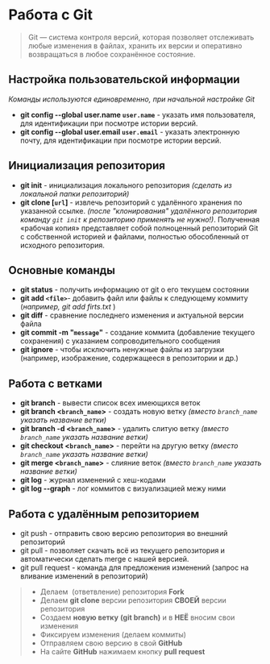 # Работа с Git
>Git — система контроля версий, которая позволяет отслеживать любые изменения в файлах, хранить их версии и оперативно возвращаться в любое сохранённое состояние.


## Настройка пользовательской информации
*Команды используются единовременно, при начальной настройке Git*
* **git config --global user.name `user.name`** - указать имя пользователя, для идентификации при посмотре истории версий.
* **git config --global user.email `user.email`** - указать электронную почту, для идентификации при посмотре истории версий.

## Инициализация репозитория
* **git init** - инициализация локального репозитория *(сделать из локальной папки репозиторий)*
* **git clone [`url`]** - извлечь репозиторий с удалённого хранения по указанной ссылке. _(после "клонирования" удалённого репозитория команду `git init` к репозиторию применять не нужно!)_. Полученная «рабочая копия» представляет собой полноценный репозиторий Git с собственной историей и файлами, полностью обособленный от исходного репозитория.

## Основные команды

* **git status** - получить информацию от git о его текущем состоянии
* **git add ``<file>``**- добавить файл или файлы к следующему коммиту (*например, git add firts.txt* ) 
* **git diff** - сравнение последнего изменения и актуальной версии файла
* **git commit -m "`message`"** - создание коммита (добавление текущего сохранения) c указанием сопроводительного сообщения
* **git ignore** - чтобы исключить ненужные файлы из загрузки (например, изображение, содержащееся в репозитории и др.)

## Работа с ветками

* **git branch** - вывести список всех имеющихся веток 
* **git branch <`branch_name`>** - создать новую ветку _(вместо `branch_name` указать название ветки)_
* **git branch -d <`branch_name`>** - удалить слитую ветку _(вместо `branch_name` указать название ветки)_
* **git checkout <`branch_name`>** - перейти на другую ветку _(вместо `branch_name` указать название ветки)_
* **git merge <`branch_name`>** - слияние веток _(вместо `branch_name` указать название ветки)_
* **git log** - журнал изменений с хеш-кодами
* **git log --graph** - лог коммитов с визуализацией межу ними


## Работа с удалённым репозиторием

* git push - отправить свою версию репозитория во внешний репозиторий
* git pull - позволяет скачать всё из текущего репозитория и автоматически сделать merge с нашей версией.
* git pull request - команда для предложения изменений (запрос на вливание изменений в репозиторий)
>* Делаем  (ответвление) репозитория **Fork** 
>* Делаем **git clone** версии репозитория **СВОЕЙ** версии репозитория
>* Создаем **новую ветку** **(git branch)** и в **НЕЁ** вносим свои изменения 
>* Фиксируем изменения (делаем коммиты) 
>* Отправляем свою версию в свой **GitHub** 
>* На сайте **GitHub** нажимаем кнопку **pull request**